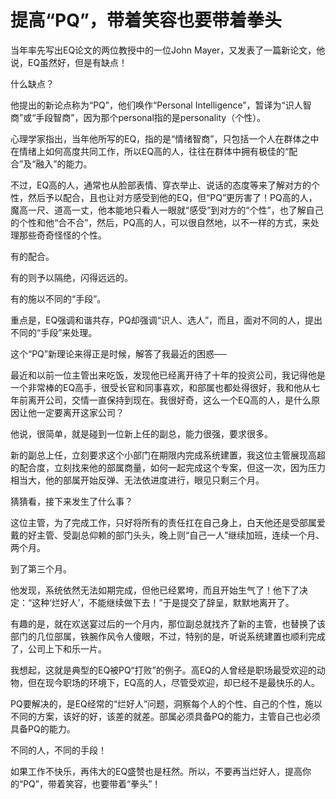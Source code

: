# 提高“PQ”，带着笑容也要带着拳头

当年率先写出EQ论文的两位教授中的一位John Mayer，又发表了一篇新论文，他说，EQ虽然好，但是有缺点！ 

什么缺点？ 

他提出的新论点称为“PQ”，他们唤作“Personal Intelligence”，暂译为“识人智商”或“手段智商”，因为那个personal指的是personality（个性）。 

心理学家指出，当年他所写的EQ，指的是“情绪智商”，只包括一个人在群体之中在情绪上如何高度共同工作，所以EQ高的人，往往在群体中拥有极佳的“配合”及“融入”的能力。 

不过，EQ高的人，通常也从脸部表情、穿衣举止、说话的态度等来了解对方的个性，然后予以配合，且也让对方感受到他的EQ，但“PQ”更厉害了！PQ高的人，魔高一尺、道高一丈，他本能地只看人一眼就“感受”到对方的“个性”，也了解自己的个性和他“合不合”，然后，PQ高的人，可以很自然地，以不一样的方式，来处理那些奇奇怪怪的个性。 

有的配合。 

有的则予以隔绝，闪得远远的。 

有的施以不同的“手段”。 

重点是，EQ强调和谐共存，PQ却强调“识人、选人”，而且，面对不同的人，提出不同的“手段”来处理。 

这个“PQ”新理论来得正是时候，解答了我最近的困惑── 

最近和以前一位主管出来吃饭，发现他已经离开待了十年的投资公司，我记得他是一个非常棒的EQ高手，很受长官和同事喜欢，和部属也都处得很好，我和他从七年前离开公司，交情一直保持到现在。我很好奇，这么一个EQ高的人，是什么原因让他一定要离开这家公司？ 

他说，很简单，就是碰到一位新上任的副总，能力很强，要求很多。 

新的副总上任，立刻要求这个小部门在期限内完成系统建置，我这位主管展现高超的配合度，立刻找来他的部属商量，如何一起完成这个专案，但这一次，因为压力相当大，他的部属开始反弹、无法依进度进行，眼见只剩三个月。 

猜猜看，接下来发生了什么事？ 

这位主管，为了完成工作，只好将所有的责任扛在自己身上，白天他还是受部属爱戴的好主管、受副总仰赖的部门头头，晚上则“自己一人”继续加班，连续一个月、两个月。 

到了第三个月。 

他发现，系统依然无法如期完成，但他已经累垮，而且开始生气了！他下了决定：“这种‘烂好人’，不能继续做下去！”于是提交了辞呈，默默地离开了。 

有趣的是，就在欢送宴过后的一个月内，那位副总就找齐了新的主管，也替换了该部门的几位部属，铁腕作风令人傻眼，不过，特别的是，听说系统建置也顺利完成了，公司上下和乐一片。 

我想起，这就是典型的EQ被PQ“打败”的例子。高EQ的人曾经是职场最受欢迎的动物，但在现今职场的环境下，EQ高的人，尽管受欢迎，却已经不是最快乐的人。 

PQ要解决的，是EQ经常的“烂好人”问题，洞察每个人的个性、自己的个性，施以不同的方案，该好的好，该差的就差。部属必须具备PQ的能力，主管自己也必须具备PQ的能力。 

不同的人，不同的手段！ 

如果工作不快乐，再伟大的EQ盛赞也是枉然。所以，不要再当烂好人，提高你的“PQ”，带着笑容，也要带着“拳头”！